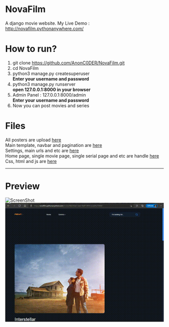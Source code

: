 # NovaFilm
A django movie website.
My Live Demo : http://novafilm.pythonanywhere.com/


# How to run?
1. git clone https://github.com/AnonC0DER/NovaFilm.git<br>
2. cd NovaFilm<br>
3. python3 manage.py createsuperuser<br>
**Enter your username and password**<br>
4. python3 manage.py runserver<br>
**open 127.0.0.1:8000 in your browser**<br>
5. Admin Panel : 127.0.0.1:8000/admin<br>
**Enter your username and password**<br>
6. Now you can post movies and series


# Files
All posters are upload [here](https://github.com/AnonC0DER/NovaFilm/tree/master/static/media/Posters)
<br>
Main template, navbar and pagination are [here](https://github.com/AnonC0DER/NovaFilm/tree/master/templates)
<br>
Settings, main urls and etc are [here](https://github.com/AnonC0DER/NovaFilm/tree/master/NovaFilm)
<br>
Home page, single movie page, single serial page and etc are handle [here](https://github.com/AnonC0DER/NovaFilm/tree/master/Home)
<br>
Css, html and js are [here](https://github.com/AnonC0DER/NovaFilm/tree/master/static)
<br>

----------------------------------------------

# Preview
![ScreenShot](Screenshots/NovaFilm-Home.gif)
![ScreenShot](Screenshots/NovaFilm-page.gif)

